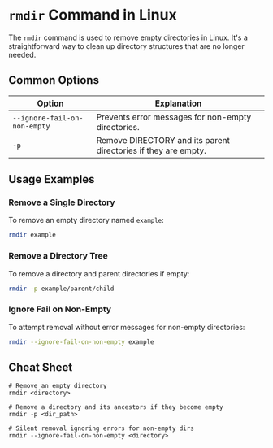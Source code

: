 # `rmdir` Command in Linux

The `rmdir` command is used to remove empty directories in Linux. It's a straightforward way to clean up directory structures that are no longer needed.

## Common Options

| Option     | Explanation                                                    |
|------------|----------------------------------------------------------------|
| `--ignore-fail-on-non-empty` | Prevents error messages for non-empty directories.  |
| `-p`       | Remove DIRECTORY and its parent directories if they are empty. |

## Usage Examples

### Remove a Single Directory
To remove an empty directory named `example`:
```bash
rmdir example
```

### Remove a Directory Tree
To remove a directory and parent directories if empty:
```bash
rmdir -p example/parent/child
```

### Ignore Fail on Non-Empty
To attempt removal without error messages for non-empty directories:
```bash
rmdir --ignore-fail-on-non-empty example
```

## Cheat Sheet

```plaintext
# Remove an empty directory
rmdir <directory>

# Remove a directory and its ancestors if they become empty
rmdir -p <dir_path>

# Silent removal ignoring errors for non-empty dirs
rmdir --ignore-fail-on-non-empty <directory>
```
